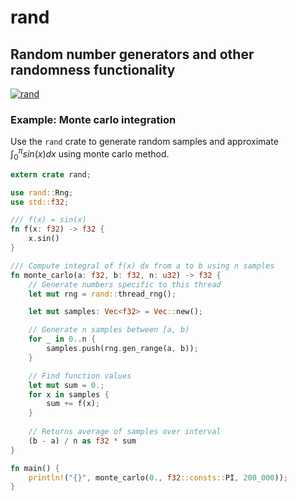 <style TYPE="text/css">
code.has-jax {font: inherit; font-size: 100%; background: inherit; border: inherit;}
</style>
<script type="text/x-mathjax-config">
MathJax.Hub.Config({
    tex2jax: {
        inlineMath: [['$','$'], ['\\(','\\)']],
        skipTags: ['script', 'noscript', 'style', 'textarea', 'pre'] // removed 'code' entry
    }
});
MathJax.Hub.Queue(function() {
    var all = MathJax.Hub.getAllJax(), i;
    for(i = 0; i < all.length; i += 1) {
        all[i].SourceElement().parentNode.className += ' has-jax';
    }
});
</script>
<script type="text/javascript" src="http://cdn.mathjax.org/mathjax/latest/MathJax.js?config=TeX-AMS-MML_HTMLorMML"></script>

# rand
## Random number generators and other randomness functionality

[![rand][rand-badge]][rand]

### Example: Monte carlo integration
Use the `rand` crate to generate random samples and approximate
$\int_{0}^{\pi} sin(x) dx$ using monte carlo method.
```rust
extern crate rand;

use rand::Rng;
use std::f32;

/// f(x) = sin(x)
fn f(x: f32) -> f32 {
    x.sin()
}

/// Compute integral of f(x) dx from a to b using n samples
fn monte_carlo(a: f32, b: f32, n: u32) -> f32 {
    // Generate numbers specific to this thread
    let mut rng = rand::thread_rng();

    let mut samples: Vec<f32> = Vec::new();

    // Generate n samples between [a, b)
    for _ in 0..n {
        samples.push(rng.gen_range(a, b)); 
    }

    // Find function values
    let mut sum = 0.;
    for x in samples {
        sum += f(x);
    }
    
    // Returns average of samples over interval
    (b - a) / n as f32 * sum
}

fn main() {
    println!("{}", monte_carlo(0., f32::consts::PI, 200_000));
}
```

<!-- Links -->
[rand-badge]: https://img.shields.io/crates/v/rand.svg?label=rand
[rand]: https://doc.rust-lang.org/rand/rand/index.html
